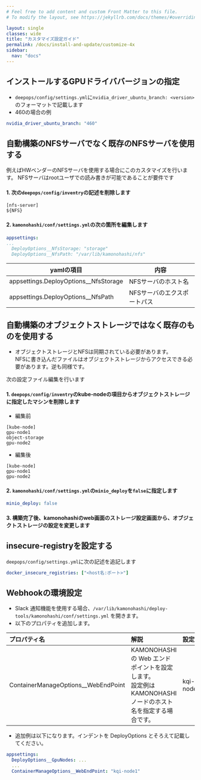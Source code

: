 ```yaml
---
# Feel free to add content and custom Front Matter to this file.
# To modify the layout, see https://jekyllrb.com/docs/themes/#overriding-theme-defaults

layout: single
classes: wide
title: "カスタマイズ設定ガイド"
permalink: /docs/install-and-update/customize-4x
sidebar:
  nav: "docs"
---
```


## インストールするGPUドライババージョンの指定
* `deepops/config/settings.yml`に`nvidia_driver_ubuntu_branch: <version>`のフォーマットで記載します
* 460の場合の例
```yaml
nvidia_driver_ubuntu_branch: "460"
```

## 自動構築のNFSサーバでなく既存のNFSサーバを使用する
例えばHWベンダーのNFSサーバを使用する場合にこのカスタマイズを行います。
NFSサーバはrootユーザでの読み書きが可能であることが要件です

#### 1. 次の`deepops/config/inventry`の記述を削除します

```
[nfs-server]
${NFS}
```

#### 2. `kamonohashi/conf/settings.yml`の次の箇所を編集します

```yaml
appsettings:
...
  DeployOptions__NfsStorage: "storage"
  DeployOptions__NfsPath: "/var/lib/kamonohashi/nfs"
```

|yamlの項目|内容|
|---|---|
|appsettings.DeployOptions__NfsStorage|NFSサーバのホスト名|
|appsettings.DeployOptions__NfsPath|NFSサーバのエクスポートパス|

## 自動構築のオブジェクトストレージではなく既存のものを使用する
* オブジェクトストレージとNFSは同期されている必要があります。  
NFSに書き込んだファイルはオブジェクトストレージからアクセスできる必要があります。逆も同様です。

次の設定ファイル編集を行います

#### 1. `deepops/config/inventry`のkube-nodeの項目からオブジェクトストレージに指定したマシンを削除します
* 編集前
```
[kube-node]
gpu-node1
object-storage
gpu-node2
```
* 編集後
```
[kube-node]
gpu-node1
gpu-node2
```

#### 2.  `kamonohashi/conf/settings.yml`の`minio_deploy`を`false`に指定します

```yaml
minio_deploy: false
```

#### 3. 構築完了後、kamonohashiのweb画面のストレージ設定画面から、オブジェクトストレージの設定を変更します

## insecure-registryを設定する
`deepops/config/settings.yml`に次の記述を追記します
```yaml
docker_insecure_registries: ["<host名:ポート>"]
```

## Webhookの環境設定

* Slack 通知機能を使用する場合、`/var/lib/kamonohashi/deploy-tools/kamonohashi/conf/settings.yml` を開きます。
* 以下のプロパティを追加します。

| プロパティ名                        | 解説                                                                                                         | 設定例    |
| :---------------------------------- | :----------------------------------------------------------------------------------------------------------- | :-------- |
| ContainerManageOptions__WebEndPoint | KAMONOHASHI の Web エンドポイントを設定します。<br>設定例は KAMONOHASHI ノードのホスト名を指定する場合です。 | kqi-node1 |

* 追加例は以下になります。インデントを DeployOptions とそろえて記載してください。

```yaml
appsettings:
  DeployOptions__GpuNodes: ...
  ...
  ContainerManageOptions__WebEndPoint: "kqi-node1"
```
